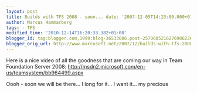 ```yaml
---
layout: post
title: Builds with TFS 2008 - soon... date: '2007-12-05T14:23:00.000+01:00'
author: Marcus Hammarberg
tags: - TFS
modified_time: '2010-12-14T16:20:33.382+01:00'
blogger_id: tag:blogger.com,1999:blog-36533086.post-2570605216276986226
blogger_orig_url: http://www.marcusoft.net/2007/12/builds-with-tfs-2008-soon.html
---
```


Here
is a nice video of all the goodness that are coming our way in Team
Foundation Server 2008:
<http://msdn2.microsoft.com/en-us/teamsystem/bb964499.aspx>


<span id="SPELLING_ERROR_0" class="blsp-spelling-error">Oooh</span> -
soon we will be there... I long for it... I want it... my precious
